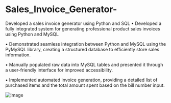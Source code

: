# Sales_Invoice_Generator-
Developed a sales invoice generator using Python and SQL
• Developed a fully integrated system for generating professional product sales invoices using Python and
MySQL

• Demonstrated seamless integration between Python and MySQL using the PyMySQL library, creating a
structured database to efficiently store sales information.

• Manually populated raw data into MySQL tables and presented it through a user-friendly interface for
improved accessibility.

• Implemented automated invoice generation, providing a detailed list of purchased items and the total amount
spent based on the bill number input.

![image](https://github.com/user-attachments/assets/0363f564-48e0-4379-82ac-88b1abc509c9)
